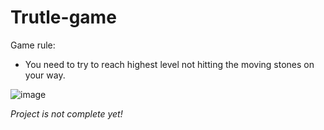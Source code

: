 # Trutle-game

Game rule:
- You need to try to reach highest level not hitting the moving stones on your way.

![image](https://user-images.githubusercontent.com/77870324/227127985-41a5657b-1669-4f1a-bbbd-ddea04ef7b03.png)

_Project is not complete yet!_

